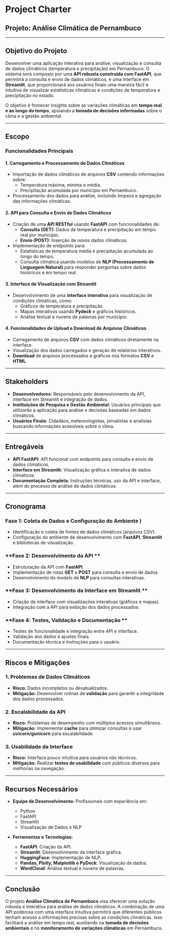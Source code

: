 # Project Charter  
## Projeto: Análise Climática de Pernambuco  

---

## Objetivo do Projeto  
Desenvolver uma aplicação interativa para análise, visualização e consulta de dados climáticos (temperatura e precipitação) em Pernambuco. O sistema será composto por uma **API robusta construída com FastAPI**, que permitirá a consulta e envio de dados climáticos, e uma interface em **Streamlit**, que proporcionará aos usuários finais uma maneira fácil e intuitiva de visualizar estatísticas climáticas e condições de temperatura e precipitação no estado.  

O objetivo é fornecer insights sobre as variações climáticas em **tempo real e ao longo do tempo**, apoiando a **tomada de decisões informadas** sobre o clima e a gestão ambiental.  

---

## Escopo  

### Funcionalidades Principais  

#### 1. **Carregamento e Processamento de Dados Climáticos**  
- Importação de dados climáticos de arquivos **CSV** contendo informações sobre:  
  - Temperatura máxima, mínima e média.  
  - Precipitação acumulada por município em Pernambuco.  
- Processamento dos dados para análise, incluindo limpeza e agregação das informações climáticas.  

#### 2. **API para Consulta e Envio de Dados Climáticos**  
- Criação de uma **API RESTful** usando **FastAPI** com funcionalidades de:  
  - **Consulta (GET):** Dados de temperatura e precipitação em tempo real por município.  
  - **Envio (POST):** Inserção de novos dados climáticos.  
- Implementação de endpoints para:  
  - Estatísticas de temperatura média e precipitação acumulada ao longo do tempo.  
  - Consulta climática usando modelos de **NLP (Processamento de Linguagem Natural)** para responder perguntas sobre dados históricos e em tempo real.  

#### 3. **Interface de Visualização com Streamlit**  
- Desenvolvimento de uma **interface interativa** para visualização de condições climáticas, como:  
  - Gráficos de temperatura e precipitação.  
  - Mapas interativos usando **Pydeck** e gráficos históricos.  
  - Análise textual e nuvens de palavras por município.  

#### 4. **Funcionalidades de Upload e Download de Arquivos Climáticos**  
- Carregamento de arquivos **CSV** com dados climáticos diretamente na interface.  
- Visualização dos dados carregados e geração de relatórios interativos.  
- **Download** de arquivos processados e gráficos nos formatos **CSV** e **HTML**.  

---

## Stakeholders  
- **Desenvolvedores:** Responsáveis pelo desenvolvimento da API, interface em Streamlit e integração de dados.  
- **Instituições de Pesquisa e Gestão Ambiental:** Usuários principais que utilizarão a aplicação para análise e decisões baseadas em dados climáticos.  
- **Usuários Finais:** Cidadãos, meteorologistas, jornalistas e analistas buscando informações acessíveis sobre o clima.  

---

## Entregáveis  
- **API FastAPI:** API funcional com endpoints para consulta e envio de dados climáticos.  
- **Interface em Streamlit:** Visualização gráfica e interativa de dados climáticos.  
- **Documentação Completa:** Instruções técnicas, uso da API e interface, além do processo de análise de dados climáticos.  

---

## Cronograma  

### **Fase 1: Coleta de Dados e Configuração do Ambiente )**  
- Identificação e coleta de fontes de dados climáticos (arquivos CSV).  
- Configuração do ambiente de desenvolvimento com **FastAPI**, **Streamlit** e bibliotecas de visualização.  

### **Fase 2: Desenvolvimento da API **  
- Estruturação da API com **FastAPI**.  
- Implementação de rotas **GET** e **POST** para consulta e envio de dados.  
- Desenvolvimento do modelo de **NLP** para consultas interativas.  

### **Fase 3: Desenvolvimento da Interface em Streamlit **  
- Criação da interface com visualizações interativas (gráficos e mapas).  
- Integração com a API para exibição dos dados processados.  

### **Fase 4: Testes, Validação e Documentação **  
- Testes de funcionalidade e integração entre API e interface.  
- Validação dos dados e ajustes finais.  
- Documentação técnica e instruções para o usuário.  

---

## Riscos e Mitigações  

### 1. **Problemas de Dados Climáticos**  
- **Risco:** Dados incompletos ou desatualizados.  
- **Mitigação:** Desenvolver rotinas de **validação** para garantir a integridade dos dados processados.  

### 2. **Escalabilidade da API**  
- **Risco:** Problemas de desempenho com múltiplos acessos simultâneos.  
- **Mitigação:** Implementar **cache** para otimizar consultas e usar **uvicorn/gunicorn** para escalabilidade.  

### 3. **Usabilidade da Interface**  
- **Risco:** Interface pouco intuitiva para usuários não técnicos.  
- **Mitigação:** Realizar **testes de usabilidade** com públicos diversos para melhorias na navegação.  

---

## Recursos Necessários  

- **Equipe de Desenvolvimento:** Profissionais com experiência em:  
  - Python  
  - FastAPI  
  - Streamlit  
  - Visualização de Dados e NLP  

- **Ferramentas e Tecnologias:**  
  - **FastAPI**: Criação da API.  
  - **Streamlit**: Desenvolvimento da interface gráfica.  
  - **HuggingFace**: Implementação de NLP.  
  - **Pandas, Plotly, Matplotlib e PyDeck**: Visualização de dados.  
  - **WordCloud**: Análise textual e nuvens de palavras.  

---

## Conclusão  
O projeto **Análise Climática de Pernambuco** visa oferecer uma solução robusta e interativa para análise de dados climáticos. A combinação de uma API poderosa com uma interface intuitiva permitirá que diferentes públicos tenham acesso a informações precisas sobre as condições climáticas. Isso facilitará a análise em tempo real, auxiliando na **tomada de decisões ambientais** e no **monitoramento de variações climáticas** em Pernambuco.  
